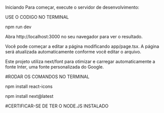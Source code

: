 Iniciando
Para começar, execute o servidor de desenvolvimento:

USE O CODIGO NO TERMINAL 

npm run dev

Abra http://localhost:3000 no seu navegador para ver o resultado.

Você pode começar a editar a página modificando app/page.tsx. A página será atualizada automaticamente conforme você editar o arquivo.

Este projeto utiliza next/font para otimizar e carregar automaticamente a fonte Inter, uma fonte personalizada do Google.

#RODAR OS COMANDOS NO TERMINAL

npm install react-icons

npm install next@latest

#CERTIFICAR-SE DE TER O NODE.JS INSTALADO

